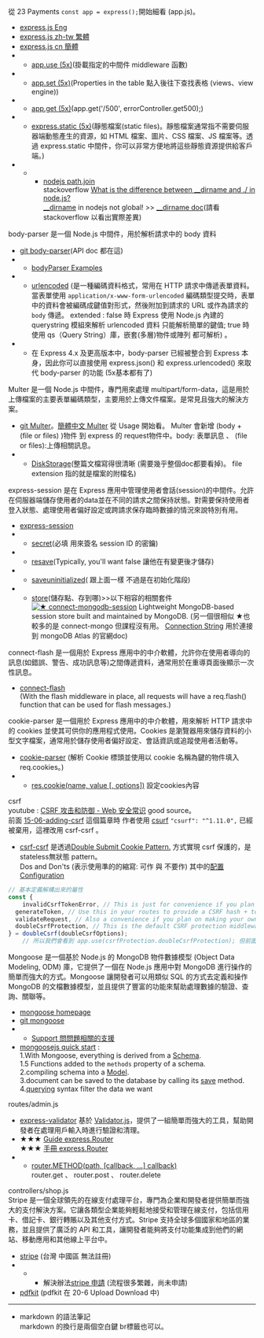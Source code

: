 從 23 Payments `const app = express();`開始細看 (app.js)。
+ [express.js Eng](https://expressjs.com/)
+ [express.js zh-tw 繁體](https://expressjs.com/zh-tw/)
+ [express.js cn 簡體](https://www.expressjs.com.cn/)
+ + [app.use (5x)](https://expressjs.com/en/5x/api.html#app.use)(掛載指定的中間件 middleware 函數)
+ + [app.set (5x)](https://expressjs.com/en/5x/api.html#app.use)(Properties in the table 點入後往下查找表格 (views、view engine))
+ + [app.get (5x)](https://expressjs.com/en/5x/api.html#app.get.method)(app.get('/500', errorController.get500);)
+ + [express.static (5x)](https://expressjs.com/en/5x/api.html#express.static)(靜態檔案(static files)。靜態檔案通常指不需要伺服器端動態產生的資源，如 HTML 檔案、圖片、CSS 檔案、JS 檔案等。透過 express.static 中間件，你可以非常方便地將這些靜態資源提供給客戶端。)
+ + + [nodejs path.join](https://nodejs.org/api/path.html#pathjoinpaths)  
stackoverflow [What is the difference between __dirname and ./ in node.js?](https://stackoverflow.com/a/18283508/11493041)  
[__dirname](https://nodejs.org/docs/latest/api/globals.html#__dirname) in nodejs not global! >> [__dirname doc](https://nodejs.org/api/modules.html#modules_dirname)(請看 stackoverflow 以看出實際差異)

body-parser 是一個 Node.js 中間件，用於解析請求中的 body 資料  
+ [git body-parser](https://github.com/expressjs/body-parser)(API doc 都在這)
+ + [bodyParser Examples](https://github.com/expressjs/body-parser?tab=readme-ov-file#examples)
+ + [urlencoded](https://github.com/expressjs/body-parser?tab=readme-ov-file#bodyparserurlencodedoptions)
(是一種編碼資料格式，常用在 HTTP 請求中傳遞表單資料。當表單使用 `application/x-www-form-urlencoded` 編碼類型提交時，表單中的資料會被編碼成鍵值對形式，然後附加到請求的 URL 或作為請求的 `body` 傳遞。 extended : false  時 Express 使用 Node.js 內建的 querystring 模組來解析 urlencoded 資料 只能解析簡單的鍵值; true 時 使用 qs（Query String）庫，嵌套(多層)物件或陣列 都可解析) 。
+ + 在 Express 4.x 及更高版本中，body-parser 已經被整合到 Express 本身，因此你可以直接使用 express.json() 和 express.urlencoded() 來取代 body-parser 的功能 (5x基本都有了)

Multer 是一個 Node.js 中間件，專門用來處理 multipart/form-data，這是用於上傳檔案的主要表單編碼類型，主要用於上傳文件檔案。是常見且強大的解決方案。
+ [git Multer](https://github.com/expressjs/multer)。[簡體中文 Multer](https://github.com/expressjs/multer/blob/master/doc/README-zh-cn.md) 從 Usage 開始看。
Multer 會新增 (body + (file or files) )物件 到 express 的 request物件中。body: 表單訊息 、 (file or files):上傳相關訊息。
+ + [DiskStorage](https://github.com/expressjs/multer?tab=readme-ov-file#diskstorage)(整篇文檔寫得很清晰 (需要幾乎整個doc都要看掉)。 file extension 指的就是檔案的附檔名)

express-session 是在 Express 應用中管理使用者會話(session)的中間件。允許在伺服器端儲存使用者的data並在不同的請求之間保持狀態。對需要保持使用者登入狀態、處理使用者偏好設定或跨請求保存臨時數據的情況來說特別有用。
+ [express-session](https://github.com/expressjs/session)
+ + [secret](https://github.com/expressjs/session?tab=readme-ov-file#secret)(必填 用來簽名 session ID 的密鑰)
+ + [resave](https://github.com/expressjs/session?tab=readme-ov-file#resave)(Typically, you'll want false 讓他在有變更後才儲存)
+ + [saveuninitialized](https://github.com/expressjs/session?tab=readme-ov-file#saveuninitialized)( 跟上面一樣 不過是在初始化階段)
+ + [store](https://github.com/expressjs/session?tab=readme-ov-file#store)(儲存點、存到哪)>>以下相容的相關套件  
[![★][connect-mongodb-session-image] connect-mongodb-session][connect-mongodb-session-url] Lightweight MongoDB-based session store built and maintained by MongoDB. (另一個很相似 ★也較多的是 connect-mongo 但課程沒有用。 [Connection String](https://www.mongodb.com/docs/manual/reference/connection-string/#find-your-connection-string) 用於連接到 mongoDB Atlas 的官網doc)

[connect-mongodb-session-url]: https://github.com/mongodb-js/connect-mongodb-session
[connect-mongodb-session-image]: https://badgen.net/github/stars/mongodb-js/connect-mongodb-session?label=%E2%98%85

connect-flash 是一個用於 Express 應用中的中介軟體，允許你在使用者導向的訊息(如錯誤、警告、成功訊息等)之間傳遞資料，通常用於在重導頁面後顯示一次性訊息。
+ [connect-flash](https://github.com/jaredhanson/connect-flash)  
(With the flash middleware in place, all requests will have a req.flash() function that can be used for flash messages.)

cookie-parser 是一個用於 Express 應用中的中介軟體，用來解析 HTTP 請求中的 cookies 並使其可供你的應用程式使用。Cookies 是瀏覽器用來儲存資料的小型文字檔案，通常用於儲存使用者偏好設定、會話資訊或追蹤使用者活動等。
+ [cookie-parser](https://github.com/expressjs/cookie-parser)
(解析 Cookie 標頭並使用以 cookie 名稱為鍵的物件填入 req.cookies。)
+ + [res.cookie(name, value [, options])](https://expressjs.com/en/5x/api.html#res.cookie) 設定cookies內容

csrf  
youtube : [CSRF 攻击和防御 - Web 安全常识](https://youtu.be/gEPii2y3ISQ?si=j_gvxTJKMFUFmyDh) good source。  
前面 [15-06-adding-csrf](https://github.com/leo41271/node.js-complete-guide-2024-use-commit/commit/13ee5919c70a17a513611ceacf9ef6741a5c383f#comments) 這個篇章時 作者使用 [csurf](https://www.npmjs.com/package/csurf#example) `"csurf": "^1.11.0",` 已經被棄用，這裡改用 csrf-csrf 。
+ [csrf-csrf](https://github.com/Psifi-Solutions/csrf-csrf) 是透過[Double Submit Cookie Pattern.](https://cheatsheetseries.owasp.org/cheatsheets/Cross-Site_Request_Forgery_Prevention_Cheat_Sheet.html#alternative-using-a-double-submit-cookie-pattern) 方式實現 csrf 保護的，是 stateless無狀態 pattern。  
Dos and Don'ts (表示使用準的的縮寫: 可作 與 不要作)
其中的[配置 Configuration](https://github.com/Psifi-Solutions/csrf-csrf?tab=readme-ov-file#configuration)
```js
// 基本定義解構出來的屬性 
const {
    invalidCsrfTokenError, // This is just for convenience if you plan on making your own middleware.
  generateToken, // Use this in your routes to provide a CSRF hash + token cookie and token.
  validateRequest, // Also a convenience if you plan on making your own middleware.
  doubleCsrfProtection, // This is the default CSRF protection middleware.
} = doubleCsrf(doubleCsrfOptions);
    // 所以我們會看到 app.use(csrfProtection.doubleCsrfProtection); 但前面定義卻沒有。
```
Mongoose 是一個基於 Node.js 的 MongoDB 物件數據模型 (Object Data Modeling, ODM) 庫，它提供了一個在 Node.js 應用中對 MongoDB 進行操作的簡單而強大的方式。Mongoose 讓開發者可以用類似 SQL 的方式去定義和操作 MongoDB 的文檔數據模型，並且提供了豐富的功能來幫助處理數據的驗證、查詢、關聯等。
+ [mongoose homepage](https://mongoosejs.com/)
+ [git mongoose](https://github.com/Automattic/mongoose)
+ + [Support 問問題相關的支援](https://github.com/Automattic/mongoose?tab=readme-ov-file#support)  
+ [mongoosejs quick start](https://mongoosejs.com/docs/index.html) :  
1.With Mongoose, everything is derived from a [Schema](https://mongoosejs.com/docs/guide.html).  
1.5 Functions added to the `methods` property of a schema.  
2.compiling schema into a [Model](https://mongoosejs.com/docs/models.html).  
3.document can be saved to the database by calling its [save](https://mongoosejs.com/docs/api/model.html#Model.prototype.save()) method.  
4.[querying](https://mongoosejs.com/docs/queries.html) syntax filter the data we want

routes/admin.js  
+ [express-validator](https://express-validator.github.io/docs) 基於 [Validator.js](https://github.com/validatorjs/validator.js)，提供了一組簡單而強大的工具，幫助開發者在處理用戶輸入時進行驗證和清理。
+ ★★★ [Guide express.Router](https://expressjs.com/en/guide/routing.html#express-router)<br>★★★ [手冊 express.Router](https://expressjs.com/zh-tw/guide/routing.html#express-router)
+ + [router.METHOD(path, [callback, ...] callback)](https://expressjs.com/en/5x/api.html#router.METHOD) <br>router.get 、 router.post 、 router.delete

controllers/shop.js<br>
Stripe 是一個全球領先的在線支付處理平台，專門為企業和開發者提供簡單而強大的支付解決方案。它讓各類型企業能夠輕鬆地接受和管理在線支付，包括信用卡、借記卡、銀行轉賬以及其他支付方式。Stripe 支持全球多個國家和地區的業務，並且提供了廣泛的 API 和工具，讓開發者能夠將支付功能集成到他們的網站、移動應用和其他線上平台中。
+ [stripe](https://docs.stripe.com/) (台灣 中國區 無法註冊)
+ + + 解決辦法[stripe 申請](https://www.youtube.com/results?search_query=stripe+%E7%94%B3%E8%AB%8B) (流程很多繁雜，尚未申請)
+ [pdfkit](https://pdfkit.org/) (pdfkit 在 20-6 Upload Download 中)
---
+ markdown 的語法筆記  
markdown 的換行是兩個空白鍵 br標籤也可以。